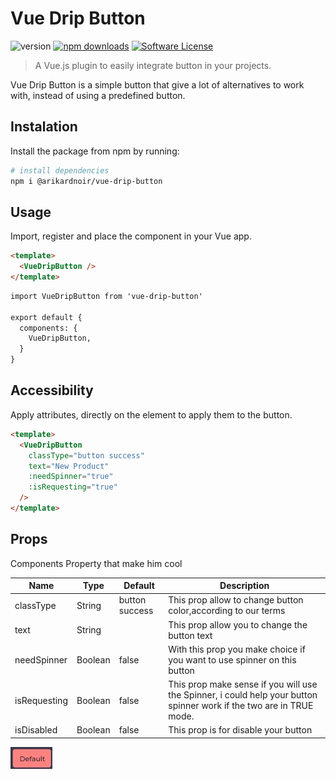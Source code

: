 # Vue Drip Button 
![version](https://img.shields.io/npm/v/@arikardnoir/vue-drip-button) [![npm downloads](https://img.shields.io/npm/dt/vue-drip-button.svg)](https://www.npmjs.com/package/vue-drip-button) <a href="https://www.npmjs.com/package/vue-drip-button"> [![Software License](https://img.shields.io/npm/l/@arikardnoir/vue-drip-button)](LICENSE)
> A Vue.js plugin to easily integrate button in your projects.

Vue Drip Button is a simple button that give a lot of alternatives to work with, instead of using a predefined button.



## Instalation
Install the package from npm by running:
``` bash
# install dependencies
npm i @arikardnoir/vue-drip-button
```

## Usage
Import, register and place the component in your Vue app.
```html
<template>
  <VueDripButton />
</template>
```

```html
import VueDripButton from 'vue-drip-button'

export default {
  components: {
    VueDripButton,
  }
}
```

## Accessibility
Apply attributes, directly on the element to apply them to the button.
```html
<template>
  <VueDripButton
    classType="button success"
    text="New Product"
    :needSpinner="true"
    :isRequesting="true"
  />
</template>
```

## Props
Components Property that make him cool

|Name              |Type          |Default           |Description                                           |
|------------------|--------------|------------------|------------------------------------------------------|
|classType         |String        |button success    |This prop allow to change button color,according to our terms
|text              |String        |                  |This prop allow you to change the button text
|needSpinner       |Boolean       |false             |With this prop you make choice if you want to use spinner on this button
|isRequesting      |Boolean       |false             |This prop make sense if you will use the Spinner, i could help your button spinner work if the two are in TRUE mode.
|isDisabled        |Boolean       |false             |This prop is for disable your button



![picture](./img/danger.jpg)